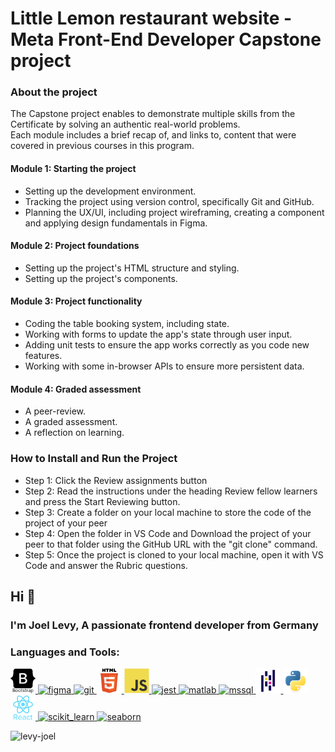 # Little Lemon restaurant website - Meta Front-End Developer Capstone project

### About the project
The Capstone project enables to demonstrate multiple skills from the Certificate by solving an authentic real-world problems.\
Each module includes a brief recap of, and links to, content that were covered in previous courses in this program.

#### Module 1: Starting the project
* Setting up the development environment.
* Tracking the project using version control, specifically Git and GitHub.
* Planning the UX/UI, including project wireframing, creating a component and applying design fundamentals in Figma.

#### Module 2: Project foundations
* Setting up the project's HTML structure and styling.
* Setting up the project's components.

#### Module 3: Project functionality
* Coding the table booking system, including state.
* Working with forms to update the app's state through user input.
* Adding unit tests to ensure the app works correctly as you code new features.
* Working with some in-browser APIs to ensure more persistent data.

#### Module 4: Graded assessment
* A peer-review.
* A graded assessment.
* A reflection on learning.

### How to Install and Run the Project
* Step 1: Click the Review assignments button
* Step 2: Read the instructions under the heading Review fellow learners and press the Start Reviewing button.
* Step 3: Create a folder on your local machine to store the code of the project of your peer
* Step 4: Open the folder in VS Code and Download the project of your peer to that folder using the GitHub URL with the "git clone" command.
* Step 5: Once the project is cloned to your local machine, open it with VS Code and answer the Rubric questions.



<h2 align="left">Hi 👋</h2>
<h3 align="left">I'm Joel Levy, A passionate frontend developer from Germany</h3>

<h3 align="left">Languages and Tools:</h3>
<p align="left"> <a href="https://getbootstrap.com" target="_blank" rel="noreferrer"> <img src="https://raw.githubusercontent.com/devicons/devicon/master/icons/bootstrap/bootstrap-plain-wordmark.svg" alt="bootstrap" width="40" height="40"/> </a> <a href="https://www.figma.com/" target="_blank" rel="noreferrer"> <img src="https://www.vectorlogo.zone/logos/figma/figma-icon.svg" alt="figma" width="40" height="40"/> </a> <a href="https://git-scm.com/" target="_blank" rel="noreferrer"> <img src="https://www.vectorlogo.zone/logos/git-scm/git-scm-icon.svg" alt="git" width="40" height="40"/> </a> <a href="https://www.w3.org/html/" target="_blank" rel="noreferrer"> <img src="https://raw.githubusercontent.com/devicons/devicon/master/icons/html5/html5-original-wordmark.svg" alt="html5" width="40" height="40"/> </a> <a href="https://developer.mozilla.org/en-US/docs/Web/JavaScript" target="_blank" rel="noreferrer"> <img src="https://raw.githubusercontent.com/devicons/devicon/master/icons/javascript/javascript-original.svg" alt="javascript" width="40" height="40"/> </a> <a href="https://jestjs.io" target="_blank" rel="noreferrer"> <img src="https://www.vectorlogo.zone/logos/jestjsio/jestjsio-icon.svg" alt="jest" width="40" height="40"/> </a> <a href="https://www.mathworks.com/" target="_blank" rel="noreferrer"> <img src="https://upload.wikimedia.org/wikipedia/commons/2/21/Matlab_Logo.png" alt="matlab" width="40" height="40"/> </a> <a href="https://www.microsoft.com/en-us/sql-server" target="_blank" rel="noreferrer"> <img src="https://www.svgrepo.com/show/303229/microsoft-sql-server-logo.svg" alt="mssql" width="40" height="40"/> </a> <a href="https://pandas.pydata.org/" target="_blank" rel="noreferrer"> <img src="https://raw.githubusercontent.com/devicons/devicon/2ae2a900d2f041da66e950e4d48052658d850630/icons/pandas/pandas-original.svg" alt="pandas" width="40" height="40"/> </a> <a href="https://www.python.org" target="_blank" rel="noreferrer"> <img src="https://raw.githubusercontent.com/devicons/devicon/master/icons/python/python-original.svg" alt="python" width="40" height="40"/> </a> <a href="https://reactjs.org/" target="_blank" rel="noreferrer"> <img src="https://raw.githubusercontent.com/devicons/devicon/master/icons/react/react-original-wordmark.svg" alt="react" width="40" height="40"/> </a> <a href="https://scikit-learn.org/" target="_blank" rel="noreferrer"> <img src="https://upload.wikimedia.org/wikipedia/commons/0/05/Scikit_learn_logo_small.svg" alt="scikit_learn" width="40" height="40"/> </a> <a href="https://seaborn.pydata.org/" target="_blank" rel="noreferrer"> <img src="https://seaborn.pydata.org/_images/logo-mark-lightbg.svg" alt="seaborn" width="40" height="40"/> </a> </p>

<p align="left"> <img src="https://komarev.com/ghpvc/?username=levy-joel&label=Profile%20views&color=0e75b6&style=flat" alt="levy-joel" /> </p>


